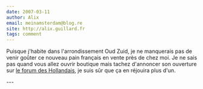 ```yaml
---
date: 2007-03-11
author: Alix
email: meinamsterdam@blog.re
site: http://alix.guillard.fr
tags: comment
---
```


<p>
Puisque j'habite dans l'arrondissement Oud Zuid, je ne manquerais pas de venir goûter ce nouveau pain français en vente près de chez moi. Je ne sais pas quand vous allez ouvrir boutique mais tachez d'annoncer son ouverture sur <a href="http://blog.re/me-in-amsterdam/index.php/le-forum-des-hollandais">le forum des Hollandais</a>, je suis sûr que ça en réjouira plus d'un.
</p>
---